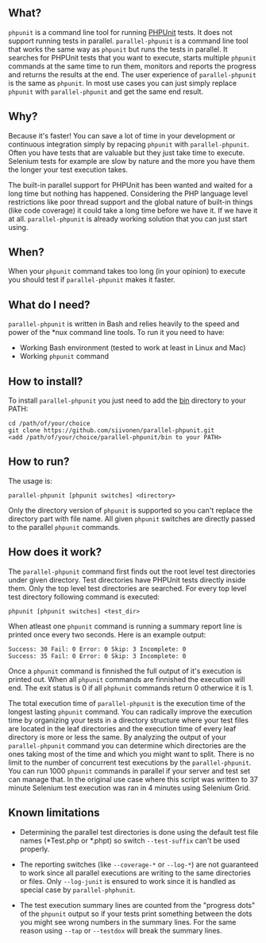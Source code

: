 What?
-----

`phpunit` is a command line tool for running 
[PHPUnit](https://github.com/sebastianbergmann/phpunit/) tests. It does not support 
running tests in parallel. `parallel-phpunit` is a command line tool that works the 
same way as `phpunit` but runs the tests in parallel. It searches for PHPUnit tests that
you want to execute, starts multiple `phpunit` commands at the same time to run them, 
monitors and reports the progress and returns the results at the end. The user experience
of `parallel-phpunit` is the same as `phpunit`. In most use cases you can just simply 
replace `phpunit` with `parallel-phpunit` and get the same end result.

Why?
----

Because it's faster! You can save a lot of time in your development or continuous 
integration simply by repacing `phpunit` with `parallel-phpunit`. Often you have tests that 
are valuable but they just take time to execute. Selenium tests for example are slow by 
nature and the more you have them the longer your test execution takes.

The built-in parallel support for PHPUnit has been wanted and waited for a long time but 
nothing has happened. Considering the PHP language level restrictions like poor thread 
support and the global nature of built-in things (like code coverage) it could take a
long time before we have it. If we have it at all. `parallel-phpunit` is already working
solution that you can just start using.

When?
-----

When your `phpunit` command takes too long (in your opinion) to execute you should test if
`parallel-phpunit` makes it faster.

What do I need?
---------------

`parallel-phpunit` is written in Bash and relies heavily to the speed and power of the 
*nux command line tools. To run it you need to have:

* Working Bash environment (tested to work at least in Linux and Mac)
* Working `phpunit` command

How to install?
---------------

To install `parallel-phpunit` you just need to add the 
[bin](https://github.com/siivonen/parallel-phpunit/tree/master/bin) directory to 
your PATH:

    cd /path/of/your/choice
    git clone https://github.com/siivonen/parallel-phpunit.git
    <add /path/of/your/choice/parallel-phpunit/bin to your PATH>

How to run?
-----------

The usage is:

    parallel-phpunit [phpunit switches] <directory>

Only the directory version of `phpunit` is supported so you can't replace the directory
part with file name. All given `phpunit` switches are directly passed to the parallel
`phpunit` commands.

How does it work?
-----------------

The `parallel-phpunit` command first finds out the root level test directories under given
directory. Test directories have PHPUnit tests directly inside them. Only the top level
test directories are searched. For every top level test directory following command is
executed:

    phpunit [phpunit switches] <test_dir>

When atleast one `phpunit` command is running a summary report line is printed once every two 
seconds. Here is an example output:

    Success: 30 Fail: 0 Error: 0 Skip: 3 Incomplete: 0
    Success: 35 Fail: 0 Error: 0 Skip: 3 Incomplete: 0

Once a `phpunit` command is finnished the full output of it's execution is printed out.
When all `phpunit` commands are finnished the execution will end. The exit status is 0 if
all `phphunit` commands return 0 otherwice it is 1.

The total execution time of `parallel-phpunit` is the execution time of the longest lasting
`phpunit` command. You can radically improve the execution time by organizing your tests in a
directory structure where your test files are located in the leaf directories and the execution
time of every leaf directory is more or less the same. By analyzing the output of your
`parallel-phpunit` command you can determine which directories are the ones taking most of the
time and which you might want to split. There is no limit to the number of concurrent test
executions by the `parallel-phpunit`. You can run 1000 `phpunit` commands in parallel if your
server and test set can manage that. In the original use case where this script was written to
37 minute Selenium test execution was ran in 4 minutes using Selenium Grid.

Known limitations
-----------------

* Determining the parallel test directories is done using the default test file names (*Test.php 
  or *.phpt) so switch `--test-suffix` can't be used properly.

* The reporting switches (like `--coverage-*` or `--log-*`) are not guaranteed to work since all
  parallel executions are writing to the same directories or files. Only `--log-junit` is ensured 
  to work since it is handled as special case by `parallel-phphunit`.

* The test execution summary lines are counted from the "progress dots" of the `phpunit` output
  so if your tests print something between the dots you might see wrong numbers in the summary
  lines. For the same reason using `--tap` or `--testdox` will break the summary lines.
